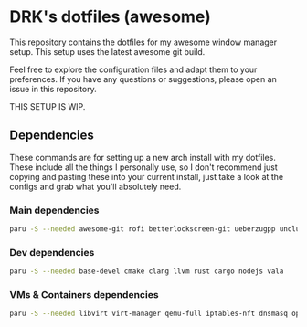 # DRK's dotfiles (awesome)
This repository contains the dotfiles for my awesome window manager setup. This
setup uses the latest awesome git build.

Feel free to explore the configuration files and adapt them to your
preferences. If you have any questions or suggestions, please open an issue in
this repository.

THIS SETUP IS WIP.

## Dependencies
These commands are for setting up a new arch install with my dotfiles. These
include all the things I personally use, so I don't recommend just copying and
pasting these into your current install, just take a look at the configs and
grab what you'll absolutely need.

### Main dependencies
``` sh
paru -S --needed awesome-git rofi betterlockscreen-git ueberzugpp unclutter-xfixes-git polkit-gnome acpi power-profiles-daemon python-gobject xorg-server xorg-xev xorg-xprop xorg-setxkbmap xorg-xinit xorg-xkill xorg-xrandr xclip xf86-input-evdev xf86-input-libinput xf86-input-wacom bluez bluez-tools bluez-utils neovim udisks2 pipewire pipewire-pulse pipewire-jack pipewire-alsa pipewire-audio pipewire-v4l2 wireplumber brightnessctl xorg-xdpyinfo xdotool maim slop jq fd eza bat starship playerctl ttf-nerd-fonts-symbols ttf-nerd-fonts-symbols-mono ttf-mononoki-nerd cantarell-fonts picom-ftlabs-git mpv pamixer vifm ffmpegthumbnailer epub-thumbnailer-git ripgrep fzf eza bat arandr pulsemixer noto-fonts-ttf noto-fonts-ttf-extra noto-fonts-cjk noto-fonts-emoji newsboat cmus kvantum gtk-engine-murrine zathura zathura-pdf-poppler nsxiv chafa xdg-desktop-portal-gtk flatpak neovide
```

### Dev dependencies
``` sh
paru -S --needed base-devel cmake clang llvm rust cargo nodejs vala
```

### VMs & Containers dependencies
``` sh
paru -S --needed libvirt virt-manager qemu-full iptables-nft dnsmasq openbsd-netcat dmidecode podman podman-compose
```
